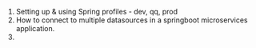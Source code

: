 1) Setting up & using Spring profiles - dev, qq, prod
2) How to connect to multiple datasources in a springboot microservices application.
3)  
